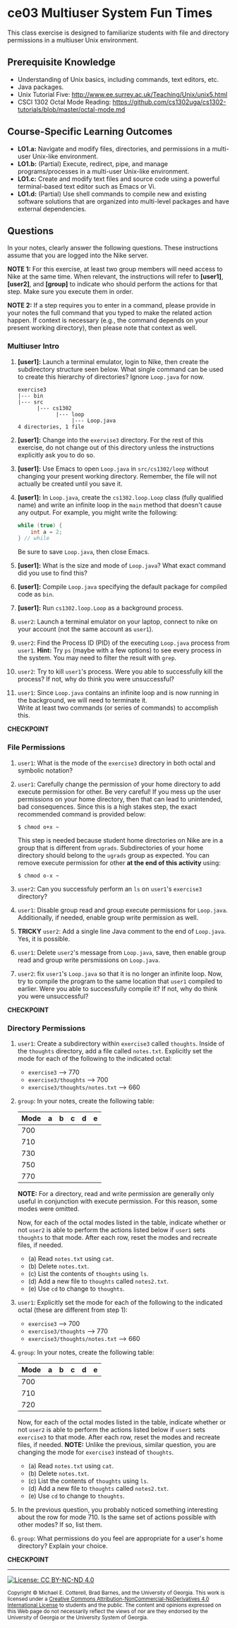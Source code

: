 # ce03 Multiuser System Fun Times

This class exercise is designed to familiarize students with file and directory permissions in a 
multiuser Unix environment.

## Prerequisite Knowledge

* Understanding of Unix basics, including commands, text editors, etc.
* Java packages.
* Unix Tutorial Five: http://www.ee.surrey.ac.uk/Teaching/Unix/unix5.html
* CSCI 1302 Octal Mode Reading: https://github.com/cs1302uga/cs1302-tutorials/blob/master/octal-mode.md

## Course-Specific Learning Outcomes

* **LO1.a:** Navigate and modify files, directories, and permissions in a multi-user Unix-like environment.
* **LO1.b:** (Partial) Execute, redirect, pipe, and manage programs/processes in a multi-user Unix-like environment.
* **LO1.c:** Create and modify text files and source code using a powerful terminal-based text editor such as Emacs or Vi.
* **LO1.d:** (Partial)	Use shell commands to compile new and existing software solutions that are organized into multi-level 
  packages and have external dependencies.

## Questions

In your notes, clearly answer the following questions. These instructions assume that you are 
logged into the Nike server. 

**NOTE 1:** For this exercise, at least two group members will need
access to Nike at the same time. When relevant, the instructions will refer to **[user1]**, 
**[user2]**, and **[group]** to indicate who should perform the actions for that step. 
Make sure you execute them in order.

**NOTE 2:** If a step requires you to enter in a command, please provide in your notes the full command that you 
typed to make the related action happen. If context is necessary (e.g., the command depends on your 
present working directory), then please note that  context as well.

### Multiuser Intro

1. **[user1]:** Launch a terminal emulator, login to Nike, then create the subdirectory structure 
   seen below. What single command can be used to create this hierarchy of directories? Ignore
   `Loop.java` for now.

    ```
    exercise3
    |--- bin
    |--- src
          |--- cs1302
                |--- loop
                     |--- Loop.java
   4 directories, 1 file
   ```

1. **[user1]:** Change into the `exervise3` directory. For the rest of this exercise, do not
   change out of this directory unless the instructions explicitly ask you to do so. 

1. **[user1]:** Use Emacs to open `Loop.java` in `src/cs1302/loop` without changing your
   present working directory. Remember, the file will not actually be created until you
   save it.
   
1. **[user1]:** In `Loop.java`, create the `cs1302.loop.Loop` class (fully qualified name) 
   and write an infinite loop in the `main` method that doesn't cause any output. For example,
   you might write the following: 
   
   ```java
   while (true) {
       int a = 2;
   } // while
   ```
   
   Be sure to save `Loop.java`, then close Emacs. 
  
1. **[user1]:** What is the size and mode of `Loop.java`? 
   What exact command did you use to find this?

1. **[user1]:** Compile `Loop.java` specifying the default package for compiled code as `bin`.

1. **[user1]:** Run `cs1302.loop.Loop` as a background process.

1. `user2`: Launch a terminal emulator on your laptop, connect to nike on your account (not the same account as `user1`).

1. `user2`: Find the Process ID (PID) of the executing `Loop.java` process from `user1`.
**Hint:** Try `ps` (maybe with a few options) to see every process in the system. You may need to filter the result with `grep`.

1. `user2`: Try to kill `user1`'s process. Were you able to successfully kill the process?  If not, why do 
think you were unsuccessful?

1. `user1`: Since `Loop.java` contains an infinite loop and is now running in the background, we will need to terminate it.  
Write at least two commands (or series of commands) to accomplish this.

**CHECKPOINT**
    
### File Permissions

1. `user1`: What is the mode of the `exercise3` directory in both octal and symbolic notation?

1. `user1`: Carefully change the permission of your home directory to add execute permission for
   other. Be very careful! If you mess up the user permissions on your home directory, then that
   can lead to unintended, bad consequences. Since this is a high stakes step, the exact recommended 
   command is provided below:
   
   ```
   $ chmod o+x ~
   ```
   
   This step is needed because student home directories on Nike are in a group that is different 
   from `ugrads`. Subdirectories of your home directory should belong to the `ugrads` group as expected.
   You can remove execute permission for other __at the end of this activity__ using:
   
   ```
   $ chmod o-x ~
   ```
   
1. `user2`: Can you successfuly perform an `ls` on `user1`'s `exercise3` directory?

1. `user1`: Disable group read and group execute permissions for `Loop.java`. Additionally, 
if needed, enable group write permission as well. 

1. **TRICKY** `user2`: Add a single line Java comment to the end of `Loop.java`. Yes, it is possible. 

1. `user1`: Delete `user2`'s message from `Loop.java`, save, then enable group read and group write persmissions
on `Loop.java`.

1. `user2`: fix `user1`'s `Loop.java` so that it is no longer an infinite loop.  Now, try to compile the program
to the same location that `user1` compiled to earlier. Were you able to successfully compile it?  If not, why do 
think you were unsuccessful?

**CHECKPOINT** 
    
### Directory Permissions

1. `user1`: Create a subdirectory within `exercise3` called `thoughts`. Inside of the `thoughts` directory, 
add a file called `notes.txt`. Explicitly set the mode for each of the following to the indicated octal:
   * `exercise3` --> 770
   * `exercise3/thoughts` --> 700
   * `exercise3/thoughts/notes.txt` --> 660

1. `group`: In your notes, create the following table:

   | Mode | a | b | c | d | e |
   |------|---|---|---|---|---|
   | 700  |
   | 710  |
   | 730  |
   | 750  |
   | 770  |
   
   **NOTE:** For a directory, read and write permission are generally only useful in conjunction with
   execute permission. For this reason, some modes were omitted. 

   Now, for each of the octal modes listed in the table, indicate whether or not `user2` is able to
   perform the actions listed below if `user1` sets `thoughts` to that mode. After each row, reset the
   modes and recreate files, if needed.

      * (a) Read `notes.txt` using `cat`.
      * (b) Delete `notes.txt`.
      * (c) List the contents of `thoughts` using `ls`.
      * (d) Add a new file to `thoughts` called `notes2.txt`.
      * (e) Use `cd` to change to `thoughts`.
   
1. `user1`: Explicitly set the mode for each of the following to the indicated octal (these are different from step 1):
   * `exercise3` --> 700
   * `exercise3/thoughts` --> 770
   * `exercise3/thoughts/notes.txt` --> 660

1. `group`: In your notes, create the following table:

   | Mode | a | b | c | d | e |
   |------|---|---|---|---|---|
   | 700  |
   | 710  |
   | 720  |

   Now, for each of the octal modes listed in the table, indicate whether or not `user2` is able to
   perform the actions listed below if `user1` sets `exercise3` to that mode. After each row, reset the
   modes and recreate files, if needed. **NOTE:** Unlike the previous, similar question, you are changing
   the mode for `exercise3` instead of `thoughts`.

      * (a) Read `notes.txt` using `cat`.
      * (b) Delete `notes.txt`.
      * (c) List the contents of `thoughts` using `ls`.
      * (d) Add a new file to `thoughts` called `notes2.txt`.
      * (e) Use `cd` to change to `thoughts`. 

1. In the previous question, you probably noticed something interesting about the row for mode 710.
Is the same set of actions possible with other modes? If so, list them. 

1. `group`: What permissions do you feel are appropriate for a user's home directory?
Explain your choice.

**CHECKPOINT** 

<hr/>

[![License: CC BY-NC-ND 4.0](https://img.shields.io/badge/License-CC%20BY--NC--ND%204.0-lightgrey.svg)](http://creativecommons.org/licenses/by-nc-nd/4.0/)

<small>
Copyright &copy; Michael E. Cotterell, Brad Barnes, and the University of Georgia.
This work is licensed under a <a rel="license" href="http://creativecommons.org/licenses/by-nc-nd/4.0/">Creative Commons Attribution-NonCommercial-NoDerivatives 4.0 International License</a> to students and the public.
The content and opinions expressed on this Web page do not necessarily reflect the views of nor are they endorsed by the University of Georgia or the University System of Georgia.
</small>

